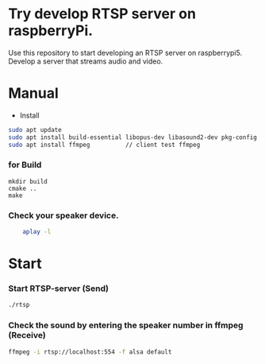 # Try develop RTSP server on raspberryPi.
Use this repository to start developing an RTSP server on raspberrypi5.
Develop a server that streams audio and video.

# Manual

- Install
```bash
sudo apt update
sudo apt install build-essential libopus-dev libasound2-dev pkg-config
sudo apt install ffmpeg		     // client test ffmpeg
```

### for Build 
    mkdir build
    cmake ..
    make

###  Check your speaker device.
```bash
    aplay -l
```

# Start

### Start RTSP-server (Send)
```bash
./rtsp
```

### Check the sound by entering the speaker number in ffmpeg (Receive)
```bash
ffmpeg -i rtsp://localhost:554 -f alsa default
```
